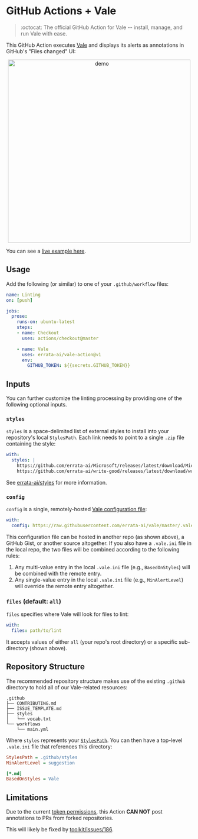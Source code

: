 # GitHub Actions + Vale

> :octocat: The official GitHub Action for Vale -- install, manage, and run Vale with ease.

This GitHub Action executes [Vale](https://github.com/errata-ai/vale) and displays its alerts as annotations in GitHub's "Files changed" UI:

<p align="center">
  <img width="495" alt="demo" src="https://user-images.githubusercontent.com/8785025/67726924-bf3e6180-f9a4-11e9-9c32-2233756731b9.png">
</p>

You can see a [live example here](https://github.com/errata-ai/vale-action/pull/1/commits/2e3b1e76e3b6412ea9577701218aba19470f87bb).

## Usage

Add the following (or similar) to one of your `.github/workflow` files:

```yaml
name: Linting
on: [push]

jobs:
  prose:
    runs-on: ubuntu-latest
    steps:
    - name: Checkout
      uses: actions/checkout@master

    - name: Vale
      uses: errata-ai/vale-action@v1
      env:
        GITHUB_TOKEN: ${{secrets.GITHUB_TOKEN}}
```

## Inputs

You can further customize the linting processing by providing one of the following optional inputs.

### `styles`

`styles` is a space-delimited list of external styles to install into your repository's local `StylesPath`. Each link needs to point to a single `.zip` file containing the style:

```yaml
with:
  styles: |
    https://github.com/errata-ai/Microsoft/releases/latest/download/Microsoft.zip
    https://github.com/errata-ai/write-good/releases/latest/download/write-good.zip
```

See [errata-ai/styles](https://github.com/errata-ai/styles) for more information.

### `config`

`config` is a single, remotely-hosted [Vale configuration file](https://errata-ai.github.io/vale/config/):

```yaml
with:
  config: https://raw.githubusercontent.com/errata-ai/vale/master/.vale.ini
```

This configuration file can be hosted in another repo (as shown above), a GitHub Gist, or another source altogether. If you also have a `.vale.ini` file in the local repo, the two files will be combined according to the following rules:

1. Any multi-value entry in the local `.vale.ini` file (e.g., `BasedOnStyles`) will be combined with the remote entry.
2. Any single-value entry in the local `.vale.ini` file (e.g., `MinAlertLevel`) will override the remote entry altogether.

### `files` (default: `all`)

`files` specifies where Vale will look for files to lint:

```yaml
with:
  files: path/to/lint
```

It accepts values of either `all` (your repo's root directory) or a specific sub-directory (shown above).

## Repository Structure

The recommended repository structure makes use of the existing `.github` directory to hold all of our Vale-related resources:

```text
.github
├── CONTRIBUTING.md
├── ISSUE_TEMPLATE.md
├── styles
│   └── vocab.txt
└── workflows
    └── main.yml
```

Where `styles` represents your [`StylesPath`](https://errata-ai.github.io/vale/styles/). You can then have a top-level `.vale.ini` file that references this directory:

```ini
StylesPath = .github/styles
MinAlertLevel = suggestion

[*.md]
BasedOnStyles = Vale
```

## Limitations

Due to the current [token permissions](https://help.github.com/en/articles/virtual-environments-for-github-actions#token-permissions),
this Action **CAN NOT** post annotations to PRs from forked repositories.

This will likely be fixed by [toolkit/issues/186](https://github.com/actions/toolkit/issues/186).
